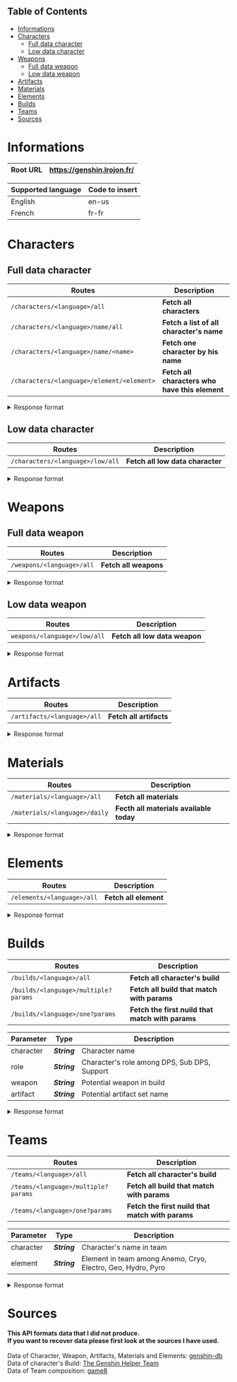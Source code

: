 ## Table of Contents
- [Informations](#informations)
- [Characters](#characters)
  - [Full data character](#full-data-character)
  - [Low data character](#low-data-character)
- [Weapons](#weapons)
  - [Full data weapon](#full-data-weapon)
  - [Low data weapon](#low-data-weapon)
- [Artifacts](#artifacts)
- [Materials](#materials)
- [Elements](#elements)
- [Builds](#builds)
- [Teams](#teams)
- [Sources](#sources)

# Informations

| Root URL                 | https://genshin.lrojon.fr/ |
|--------------------------|----------------------------|

| Supported language | Code to insert |
| ------------------ | -------------- |
| English            | en-us          |
| French             | fr-fr          |

# Characters

## Full data character

| Routes                                       | Description                                    |
| -------------------------------------------- | ---------------------------------------------- |
| ``/characters/<language>/all``               | __Fetch all characters__                       |
| ``/characters/<language>/name/all``          | __Fetch a list of all character's name__       |
| ``/characters/<language>/name/<name>``       | __Fetch one character by his name__            |
| ``/characters/<language>/element/<element>`` | __Fetch all characters who have this element__ |

<details>
    <summary>Response format</summary>

```js
{
    affiliation: String,
    association: String,
    birthday: String,
    birthdaymmdd: String,
    body: String,
    constellation: String,
    cv: {
        chinese: String,
        english: String,
        japanese: String,
        korean: String
    },
    costs: {
        ascend1: [{ name: String, count: Number }],
        ascend2: [{ name: String, count: Number }],
        ascend3: [{ name: String, count: Number }],
        ascend4: [{ name: String, count: Number }],
        ascend5: [{ name: String, count: Number }],
        ascend6: [{ name: String, count: Number }],
    },
    description: String,
    element: Object,
    gender: String,
    images: {
        card: String,
        cover1: String,
        cover2: String,
        'hoyolab-avatar': String,
        icon: String,
        image: String,
        portrait: String,
        sideicon: String,
    },
    name: String,
    rarity: String,
    region: String,
    stats: [
        {
            ascension: Number,
            attack: Number,
            defense: Number,
            hp: Number,
            level: Number,
            specialized: Number
        }
    ],
    substat: String,
    title: String,
    url: {
        fandom: String
    },
    weapontype: String,
    talents: Object,
    constellations: Object,
    insertDate: Date
}
```
</details>

## Low data character

| Routes                             | Description                      |
| ---------------------------------- | -------------------------------- |
| ``/characters/<language>/low/all`` | __Fetch all low data character__ |

<details>
    <summary>Response format</summary>

```js
{
    name: String,
    element: String,
    material: String,
    rarity: String,
    icon: String
}
```
</details>

# Weapons

## Full data weapon

| Routes                      | Description           |
| --------------------------- | --------------------- |
| ``/weapons/<language>/all`` | __Fetch all weapons__ |

<details>
    <summary>Response format</summary>

```js
{
    name: String,
    description: String,
    weapontype: String,
    rarity: String,
    baseatk: Number,
    substat: String,
    subvalue: String,
    effectname: String,
    effect: String,
    r1: [String],
    r2: [String],
    r3: [String],
    r4: [String],
    r5: [String],
    weaponmaterialtype: String,
    costs: {
        ascend1: [{ name: String, count: Number }],
        ascend2: [{ name: String, count: Number }],
        ascend3: [{ name: String, count: Number }],
        ascend4: [{ name: String, count: Number }],
        ascend5: [{ name: String, count: Number }],
        ascend6: [{ name: String, count: Number }],
    },
    images: {
        image: String,
        icon: String,
        awakenicon: String
    },
    url: { fandom: String },
    stats: [
        {
            ascension: Number,
            attack: Number,
            level: Number,
            specialized: Number
        }
    ],
    insertDate: Date
}
```
</details>

## Low data weapon

| Routes                         | Description                   |
| ------------------------------ | ----------------------------- |
| ``weapons/<language>/low/all`` | __Fetch all low data weapon__ |

<details>
    <summary>Response format</summary>

```js
{
    name: String,
    material: String,
    rarity: String,
    icon: String
}
```
</details>

# Artifacts

| Routes                       | Description             |
| ---------------------------- | ----------------------- |
| ``/artifacts/<language>/all`` | __Fetch all artifacts__ |

<details>
    <summary>Response format</summary>

```js
{
    name : String,
    rarity: [String],
    1pc: String?,
    2pc: String?,
    4pc: String?,
    flower: {
        name: String,
        relictype: String,
        description: String,
    },
    plume: {
        name: String,
        relictype: String,
        description: String,
    },
    sands: {
        name: String,
        relictype: String,
        description: String,
    },
    goblet: {
        name: String,
        relictype: String,
        description: String,
    },
    circlet: {
        name: String,
        relictype: String,
        description: String,
    },
    images: {
        flower: String,
        plume: String,
        sands: String,
        goblet: String,
        circlet: String
    },
    url: {fandom: String},
    insertDate: { type: Date, default: Date.now() }
}
```
</details>

# Materials

| Routes                         | Description                             |
| ------------------------------ | --------------------------------------- |
| ``/materials/<language>/all``   | __Fetch all materials__                 |
| ``/materials/<language>/daily`` | __Fecth all materials available today__ |

<details>
    <summary>Response format</summary>

```js
{
    name: String,
    description: String,
    rarity: String,
    category: String,
    materialtype: String,
    dropdomain: String,
    daysofweek: [String],
    source: [String],
    images: {
        redirect: String,
        fandm: String
    },
    url: { fandom: String },
    insertDate: Date
}
```
</details>

# Elements

| Routes                      | Description           |
| --------------------------- | --------------------- |
| ``/elements/<language>/all`` | __Fetch all element__ |

<details>
    <summary>Response format</summary>

```js
{
    archon: String,
    color: String,
    emoji: String,
    name: String,
    region: String,
    theme: String,
    type: String,
    url: String,
    insertDate: Date
}
```
</details>

# Builds

| Routes                                | Description                                      |
| ------------------------------------- | ------------------------------------------------ |
| ``/builds/<language>/all``             | __Fetch all character's build__                  |
| ``/builds/<language>/multiple?params`` | __Fetch all build that match with params__       |
| ``/builds/<language>/one?params``      | __Fetch the first nuild that match with params__ |

| Parameter | Type         | Description                                  |
| --------- | ------------ | -------------------------------------------- |
| character | ___String___ | Character name                               |
| role      | ___String___ | Character's role among DPS, Sub DPS, Support |
| weapon    | ___String___ | Potential weapon in build                    |
| artifact  | ___String___ | Potential artifact set name                  |

<details>
    <summary>Response format</summary>

```js
{
    characterName: String,
    role: String,
    weapons: [
        {
            name: String,
            priority: Number,
        }
    ],
    artifacts: {
        mainStats: {
            sands: [String],
            goblet: [String],
            circlet: [String],
        },
        subStats: [
            {
                stat: String,
                priority: Number
            }
        ],
        sets: [
            {
                priority: Number,
                bonus: [
                    {
                        set: String,
                        pieces: Number
                    }
                ]
            }
        ]
    },
    talent: {
        normal: Number,
        skill: Number,
        burst: Number
    }
}
```
</details>

# Teams

| Routes                               | Description                                      |
| ------------------------------------ | ------------------------------------------------ |
| ``/teams/<language>/all``             | __Fetch all character's build__                  |
| ``/teams/<language>/multiple?params`` | __Fetch all build that match with params__       |
| ``/teams/<language>/one?params``      | __Fetch the first nuild that match with params__ |

| Parameter | Type         | Description                                                  |
| --------- | ------------ | ------------------------------------------------------------ |
| character | ___String___ | Character's name in team                                     |
| element   | ___String___ | Element in team among Anemo, Cryo, Electro, Geo, Hydro, Pyro |

<details>
    <summary>Response format</summary>

```js
{
    characters: [
        {
            character: String,
            element: String,
            role: String
        }
    ]
}
```
</details>

# Sources

__This API formats data that I did not produce.<br>
If you want to recover data please first look at the sources I have used.__<br>
<br>
Data of Character, Weapon, Artifacts, Materials and Elements: [genshin-db](https://github.com/theBowja/genshin-db)<br>
Data of character's Build: [The Genshin Helper Team](https://docs.google.com/spreadsheets/d/1gNxZ2xab1J6o1TuNVWMeLOZ7TPOqrsf3SshP5DLvKzI/htmlview#)<br>
Data of Team composition: [game8](https://game8.co/games/Genshin-Impact/archives/301819)
